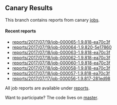 ## Canary Results

This branch contains reports from canary [jobs](https://github.com/cljs-oss/canary/tree/jobs).

#### Recent reports

* [reports/2017/07/19/job-000065-1.9.818-ea70c3f](reports/2017/07/19/job-000065-1.9.818-ea70c3f)
* [reports/2017/07/19/job-000064-1.9.820-5e17860](reports/2017/07/19/job-000064-1.9.820-5e17860)
* [reports/2017/07/18/job-000063-1.9.818-ea70c3f](reports/2017/07/18/job-000063-1.9.818-ea70c3f)
* [reports/2017/07/18/job-000062-1.9.818-ea70c3f](reports/2017/07/18/job-000062-1.9.818-ea70c3f)
* [reports/2017/07/18/job-000060-1.9.818-ea70c3f](reports/2017/07/18/job-000060-1.9.818-ea70c3f)
* [reports/2017/07/18/job-000058-1.9.818-ea70c3f](reports/2017/07/18/job-000058-1.9.818-ea70c3f)
* [reports/2017/07/18/job-000057-1.9.818-ea70c3f](reports/2017/07/18/job-000057-1.9.818-ea70c3f)
* [reports/2017/07/17/job-000056-1.9.817-281ed98](reports/2017/07/17/job-000056-1.9.817-281ed98)

All job reports are available under [reports](reports).

Want to participate? The code lives on [master](https://github.com/cljs-oss/canary/tree/master).
